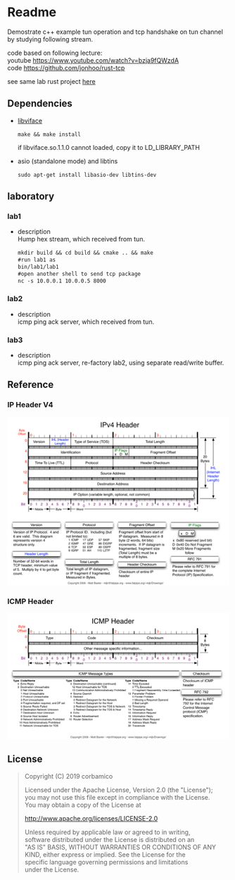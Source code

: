 # Readme

Demostrate c++ example tun operation and tcp handshake on tun channel by studying following stream.

code based on following lecture:  
youtube <https://www.youtube.com/watch?v=bzja9fQWzdA>  
code <https://github.com/jonhoo/rust-tcp>  

see same lab rust project [here](https://github.com/corbamico/tun_rx_libtcp)

## Dependencies

* [libviface](https://github.com/HPENetworking/libviface)

  ```shell
  make && make install
  ```  
  if libviface.so.1.1.0 cannot loaded, copy it to LD_LIBRARY_PATH

* asio (standalone mode) and libtins

  ```shell
  sudo apt-get install libasio-dev libtins-dev
  ```

## laboratory

### lab1

* description  
  Hump hex stream, which received from tun.

  ```shell
  mkdir build && cd build && cmake .. && make
  #run lab1 as 
  bin/lab1/lab1
  #open another shell to send tcp package
  nc -s 10.0.0.1 10.0.0.5 8000
  ```

### lab2

* description  
  icmp ping ack server, which received from tun.

### lab3

* description  
  icmp ping ack server, re-factory lab2, using separate read/write buffer.


## Reference

### IP Header V4

![ip header](doc/images/IP-Header-v4.png "IPv4 Header")

### ICMP Header

![icmp header](doc/images/ICMP-Header.png "ICMP Header")

## License

>Copyright (C) 2019 corbamico
>
>Licensed under the Apache License, Version 2.0 (the "License");  
>you may not use this file except in compliance with the License.  
>You may obtain a copy of the License at  
>
>http://www.apache.org/licenses/LICENSE-2.0  
>
>Unless required by applicable law or agreed to in writing,  
>software distributed under the License is distributed on an  
>"AS IS" BASIS, WITHOUT WARRANTIES OR CONDITIONS OF ANY  
>KIND, either express or implied.  See the License for the  
>specific language governing permissions and limitations  
>under the License.  